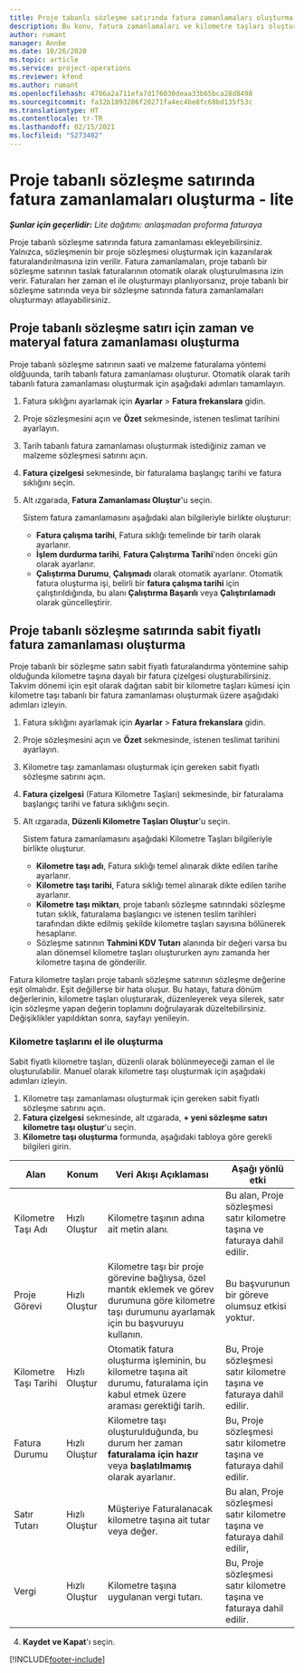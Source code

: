 ```yaml
---
title: Proje tabanlı sözleşme satırında fatura zamanlamaları oluşturma - lite
description: Bu konu, fatura zamanlamaları ve kilometre taşları oluşturma hakkında bilgi sağlar.
author: rumant
manager: Annbe
ms.date: 10/26/2020
ms.topic: article
ms.service: project-operations
ms.reviewer: kfend
ms.author: rumant
ms.openlocfilehash: 4706a2a711efa7d176030deaa33b65bca28d8498
ms.sourcegitcommit: fa32b1893286f20271fa4ec4be8fc68bd135f53c
ms.translationtype: HT
ms.contentlocale: tr-TR
ms.lasthandoff: 02/15/2021
ms.locfileid: "5273402"
---
```

# <a name="create-invoice-schedules-on-a-project-based-contract-line---lite"></a>Proje tabanlı sözleşme satırında fatura zamanlamaları oluşturma - lite

_**Şunlar için geçerlidir:** Lite dağıtımı: anlaşmadan proforma faturaya_

Proje tabanlı sözleşme satırında fatura zamanlaması ekleyebilirsiniz. Yalnızca, sözleşmenin bir proje sözleşmesi oluşturmak için kazanılarak faturalandırılmasına izin verilir. Fatura zamanlamaları, proje tabanlı bir sözleşme satırının taslak faturalarının otomatik olarak oluşturulmasına izin verir. Faturaları her zaman el ile oluşturmayı planlıyorsanız, proje tabanlı bir sözleşme satırında veya bir sözleşme satırında fatura zamanlamaları oluşturmayı atlayabilirsiniz.

## <a name="create-a-time-and-material-invoice-schedule-for-a-project-based-contract-line"></a>Proje tabanlı sözleşme satırı için zaman ve materyal fatura zamanlaması oluşturma

Proje tabanlı sözleşme satırının saati ve malzeme faturalama yöntemi oldğuunda, tarih tabanlı fatura zamanlaması oluşturur. Otomatik olarak tarih tabanlı fatura zamanlaması oluşturmak için aşağıdaki adımları tamamlayın.

1. Fatura sıklığını ayarlamak için **Ayarlar** > **Fatura frekanslara** gidin.
2. Proje sözleşmesini açın ve **Özet** sekmesinde, istenen teslimat tarihini ayarlayın.
3. Tarih tabanlı fatura zamanlaması oluşturmak istediğiniz zaman ve malzeme sözleşmesi satırını açın. 
4. **Fatura çizelgesi** sekmesinde, bir faturalama başlangıç tarihi ve fatura sıklığını seçin. 
5. Alt ızgarada, **Fatura Zamanlaması Oluştur**'u seçin.

    Sistem fatura zamanlamasını aşağıdaki alan bilgileriyle birlikte oluşturur:

    - **Fatura çalışma tarihi**, Fatura sıklığı temelinde bir tarih olarak ayarlanır.
    - **İşlem durdurma tarihi**, **Fatura Çalıştırma Tarihi**'nden önceki gün olarak ayarlanır.
    - **Çalıştırma Durumu**, **Çalışmadı** olarak otomatik ayarlanır. Otomatik fatura oluşturma işi, belirli bir **fatura çalışma tarihi** için çalıştırıldığında, bu alanı **Çalıştırma Başarılı** veya **Çalıştırılamadı** olarak güncelleştirir.

## <a name="create-a-fixed-price-invoice-schedule-for-a-project-based-contract-line"></a>Proje tabanlı sözleşme satırında sabit fiyatlı fatura zamanlaması oluşturma

Proje tabanlı bir sözleşme satırı sabit fiyatlı faturalandırma yöntemine sahip olduğunda kilometre taşına dayalı bir fatura çizelgesi oluşturabilirsiniz. Takvim dönemi için eşit olarak dağıtan sabit bir kilometre taşları kümesi için kilometre taşı tabanlı bir fatura zamanlaması oluşturmak üzere aşağıdaki adımları izleyin.

1. Fatura sıklığını ayarlamak için **Ayarlar** > **Fatura frekanslara** gidin.
2. Proje sözleşmesini açın ve **Özet** sekmesinde, istenen teslimat tarihini ayarlayın.
3. Kilometre taşı zamanlaması oluşturmak için gereken sabit fiyatlı sözleşme satırını açın. 
4. **Fatura çizelgesi** (Fatura Kilometre Taşları) sekmesinde, bir faturalama başlangıç tarihi ve fatura sıklığını seçin. 
5. Alt ızgarada, **Düzenli Kilometre Taşları Oluştur**'u seçin.

    Sistem fatura zamanlamasını aşağıdaki Kilometre Taşları bilgileriyle birlikte oluşturur.

    - **Kilometre taşı adı**, Fatura sıklığı temel alınarak dikte edilen tarihe ayarlanır.
    - **Kilometre taşı tarihi**, Fatura sıklığı temel alınarak dikte edilen tarihe ayarlanır.
    - **Kilometre taşı miktarı**, proje tabanlı sözleşme satırındaki sözleşme tutarı sıklık, faturalama başlangıcı ve istenen teslim tarihleri tarafından dikte edilmiş şekilde kilometre taşları sayısına bölünerek hesaplanır.
    - Sözleşme satırının **Tahmini KDV Tutarı** alanında bir değeri varsa bu alan dönemsel kilometre taşları oluştururken aynı zamanda her kilometre taşına de gönderilir.

Fatura kilometre taşları proje tabanlı sözleşme satırının sözleşme değerine eşit olmalıdır. Eşit değillerse bir hata oluşur. Bu hatayı, fatura dönüm değerlerinin, kilometre taşları oluşturarak, düzenleyerek veya silerek, satır için sözleşme yapan değerin toplamını doğrulayarak düzeltebilirsiniz. Değişiklikler yapıldıktan sonra, sayfayı yenileyin.

### <a name="manually-create-milestones"></a>Kilometre taşlarını el ile oluşturma

Sabit fiyatlı kilometre taşları, düzenli olarak bölünmeyeceği zaman el ile oluşturulabilir. Manuel olarak kilometre taşı oluşturmak için aşağıdaki adımları izleyin.

1. Kilometre taşı zamanlaması oluşturmak için gereken sabit fiyatlı sözleşme satırını açın. 
2. **Fatura çizelgesi** sekmesinde, alt ızgarada, **+ yeni sözleşme satırı kilometre taşı oluştur**'u seçin.
3. **Kilometre taşı oluşturma** formunda, aşağıdaki tabloya göre gerekli bilgileri girin. 

| Alan | Konum | Veri Akışı Açıklaması | Aşağı yönlü etki |
| --- | --- | --- | --- |
| Kilometre Taşı Adı | Hızlı Oluştur | Kilometre taşının adına ait metin alanı. | Bu alan, Proje sözleşmesi satır kilometre taşına ve faturaya dahil edilir. |
| Proje Görevi | Hızlı Oluştur | Kilometre taşı bir proje görevine bağlıysa, özel mantık eklemek ve görev durumuna göre kilometre taşı durumunu ayarlamak için bu başvuruyu kullanın. | Bu başvurunun bir göreve olumsuz etkisi yoktur. |
| Kilometre Taşı Tarihi | Hızlı Oluştur | Otomatik fatura oluşturma işleminin, bu kilometre taşına ait durumu, faturalama için kabul etmek üzere araması gerektiği tarih. | Bu, Proje sözleşmesi satır kilometre taşına ve faturaya dahil edilir. |
| Fatura Durumu | Hızlı Oluştur | Kilometre taşı oluşturulduğunda, bu durum her zaman **faturalama için hazır** veya **başlatılmamış** olarak ayarlanır. | Bu, Proje sözleşmesi satır kilometre taşına ve faturaya dahil edilir. |
| Satır Tutarı | Hızlı Oluştur | Müşteriye Faturalanacak kilometre taşına ait tutar veya değer. | Bu alan, Proje sözleşmesi satır kilometre taşına ve faturaya dahil edilir, |
| Vergi | Hızlı Oluştur | Kilometre taşına uygulanan vergi tutarı. | Bu, Proje sözleşmesi satır kilometre taşına ve faturaya dahil edilir. |

4. **Kaydet ve Kapat**'ı seçin.


[!INCLUDE[footer-include](../../includes/footer-banner.md)]